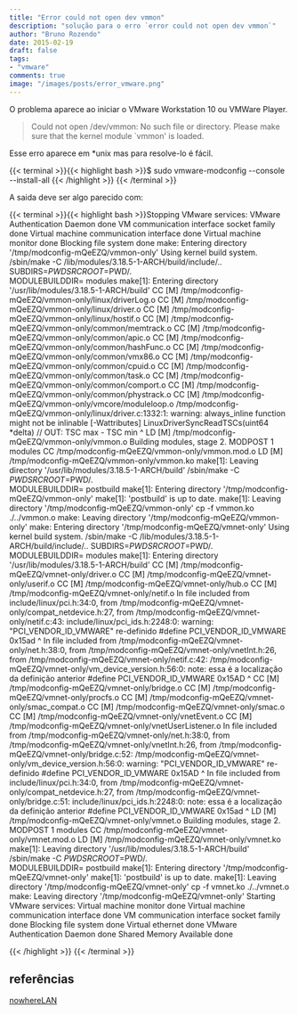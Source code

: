 ```yaml
---
title: "Error could not open dev vmmon"
description: "solução para o erro `error could not open dev vmmon`"
author: "Bruno Rozendo"
date: 2015-02-19
draft: false
tags:
- "vmware"
comments: true
image: "/images/posts/error_vmware.png"
---
```





O problema aparece ao iniciar o VMware Workstation 10 ou VMWare Player. 

> Could not open /dev/vmmon: No such file or directory.
> Please make sure that the kernel module `vmmon' is loaded.

Esse erro aparece em *unix mas  para resolve-lo é fácil.

{{< terminal >}}{{< highlight bash >}}$ sudo vmware-modconfig --console --install-all
{{< /highlight >}}
{{< /terminal >}}



A saida deve ser algo parecido com:

{{< terminal >}}{{< highlight bash >}}Stopping VMware services:
   VMware Authentication Daemon                                        done
   VM communication interface socket family                            done
   Virtual machine communication interface                             done
   Virtual machine monitor                                             done
   Blocking file system                                                done
make: Entering directory '/tmp/modconfig-mQeEZQ/vmmon-only'
Using kernel build system.
/sbin/make -C /lib/modules/3.18.5-1-ARCH/build/include/.. SUBDIRS=$PWD SRCROOT=$PWD/. \
  MODULEBUILDDIR= modules
make[1]: Entering directory '/usr/lib/modules/3.18.5-1-ARCH/build'
  CC [M]  /tmp/modconfig-mQeEZQ/vmmon-only/linux/driverLog.o
  CC [M]  /tmp/modconfig-mQeEZQ/vmmon-only/linux/driver.o
  CC [M]  /tmp/modconfig-mQeEZQ/vmmon-only/linux/hostif.o
  CC [M]  /tmp/modconfig-mQeEZQ/vmmon-only/common/memtrack.o
  CC [M]  /tmp/modconfig-mQeEZQ/vmmon-only/common/apic.o
  CC [M]  /tmp/modconfig-mQeEZQ/vmmon-only/common/hashFunc.o
  CC [M]  /tmp/modconfig-mQeEZQ/vmmon-only/common/vmx86.o
  CC [M]  /tmp/modconfig-mQeEZQ/vmmon-only/common/cpuid.o
  CC [M]  /tmp/modconfig-mQeEZQ/vmmon-only/common/task.o
  CC [M]  /tmp/modconfig-mQeEZQ/vmmon-only/common/comport.o
  CC [M]  /tmp/modconfig-mQeEZQ/vmmon-only/common/phystrack.o
  CC [M]  /tmp/modconfig-mQeEZQ/vmmon-only/vmcore/moduleloop.o
/tmp/modconfig-mQeEZQ/vmmon-only/linux/driver.c:1332:1: warning: always_inline function might not be inlinable [-Wattributes]
 LinuxDriverSyncReadTSCs(uint64 *delta) // OUT: TSC max - TSC min
 ^
  LD [M]  /tmp/modconfig-mQeEZQ/vmmon-only/vmmon.o
  Building modules, stage 2.
  MODPOST 1 modules
  CC      /tmp/modconfig-mQeEZQ/vmmon-only/vmmon.mod.o
  LD [M]  /tmp/modconfig-mQeEZQ/vmmon-only/vmmon.ko
make[1]: Leaving directory '/usr/lib/modules/3.18.5-1-ARCH/build'
/sbin/make -C $PWD SRCROOT=$PWD/. \
  MODULEBUILDDIR= postbuild
make[1]: Entering directory '/tmp/modconfig-mQeEZQ/vmmon-only'
make[1]: 'postbuild' is up to date.
make[1]: Leaving directory '/tmp/modconfig-mQeEZQ/vmmon-only'
cp -f vmmon.ko ./../vmmon.o
make: Leaving directory '/tmp/modconfig-mQeEZQ/vmmon-only'
make: Entering directory '/tmp/modconfig-mQeEZQ/vmnet-only'
Using kernel build system.
/sbin/make -C /lib/modules/3.18.5-1-ARCH/build/include/.. SUBDIRS=$PWD SRCROOT=$PWD/. \
  MODULEBUILDDIR= modules
make[1]: Entering directory '/usr/lib/modules/3.18.5-1-ARCH/build'
  CC [M]  /tmp/modconfig-mQeEZQ/vmnet-only/driver.o
  CC [M]  /tmp/modconfig-mQeEZQ/vmnet-only/userif.o
  CC [M]  /tmp/modconfig-mQeEZQ/vmnet-only/hub.o
  CC [M]  /tmp/modconfig-mQeEZQ/vmnet-only/netif.o
In file included from include/linux/pci.h:34:0,
                 from /tmp/modconfig-mQeEZQ/vmnet-only/compat_netdevice.h:27,
                 from /tmp/modconfig-mQeEZQ/vmnet-only/netif.c:43:
include/linux/pci_ids.h:2248:0: warning: "PCI_VENDOR_ID_VMWARE" re-definido
 #define PCI_VENDOR_ID_VMWARE  0x15ad
 ^
In file included from /tmp/modconfig-mQeEZQ/vmnet-only/net.h:38:0,
                 from /tmp/modconfig-mQeEZQ/vmnet-only/vnetInt.h:26,
                 from /tmp/modconfig-mQeEZQ/vmnet-only/netif.c:42:
/tmp/modconfig-mQeEZQ/vmnet-only/vm_device_version.h:56:0: note: essa é a localização da definição anterior
 #define PCI_VENDOR_ID_VMWARE                    0x15AD
 ^
  CC [M]  /tmp/modconfig-mQeEZQ/vmnet-only/bridge.o
  CC [M]  /tmp/modconfig-mQeEZQ/vmnet-only/procfs.o
  CC [M]  /tmp/modconfig-mQeEZQ/vmnet-only/smac_compat.o
  CC [M]  /tmp/modconfig-mQeEZQ/vmnet-only/smac.o
  CC [M]  /tmp/modconfig-mQeEZQ/vmnet-only/vnetEvent.o
  CC [M]  /tmp/modconfig-mQeEZQ/vmnet-only/vnetUserListener.o
In file included from /tmp/modconfig-mQeEZQ/vmnet-only/net.h:38:0,
                 from /tmp/modconfig-mQeEZQ/vmnet-only/vnetInt.h:26,
                 from /tmp/modconfig-mQeEZQ/vmnet-only/bridge.c:52:
/tmp/modconfig-mQeEZQ/vmnet-only/vm_device_version.h:56:0: warning: "PCI_VENDOR_ID_VMWARE" re-definido
 #define PCI_VENDOR_ID_VMWARE                    0x15AD
 ^
In file included from include/linux/pci.h:34:0,
                 from /tmp/modconfig-mQeEZQ/vmnet-only/compat_netdevice.h:27,
                 from /tmp/modconfig-mQeEZQ/vmnet-only/bridge.c:51:
include/linux/pci_ids.h:2248:0: note: essa é a localização da definição anterior
 #define PCI_VENDOR_ID_VMWARE  0x15ad
 ^
  LD [M]  /tmp/modconfig-mQeEZQ/vmnet-only/vmnet.o
  Building modules, stage 2.
  MODPOST 1 modules
  CC      /tmp/modconfig-mQeEZQ/vmnet-only/vmnet.mod.o
  LD [M]  /tmp/modconfig-mQeEZQ/vmnet-only/vmnet.ko
make[1]: Leaving directory '/usr/lib/modules/3.18.5-1-ARCH/build'
/sbin/make -C $PWD SRCROOT=$PWD/. \
  MODULEBUILDDIR= postbuild
make[1]: Entering directory '/tmp/modconfig-mQeEZQ/vmnet-only'
make[1]: 'postbuild' is up to date.
make[1]: Leaving directory '/tmp/modconfig-mQeEZQ/vmnet-only'
cp -f vmnet.ko ./../vmnet.o
make: Leaving directory '/tmp/modconfig-mQeEZQ/vmnet-only'
Starting VMware services:
   Virtual machine monitor                                             done
   Virtual machine communication interface                             done
   VM communication interface socket family                            done
   Blocking file system                                                done
   Virtual ethernet                                                    done
   VMware Authentication Daemon                                        done
   Shared Memory Available                                             done

{{< /highlight >}}
{{< /terminal >}}



## referências 

[nowhereLAN](http://blog.nowherelan.com/2014/12/03/vmware-workstation-10-error-could-not-open-devvmmon-no-such-file-or-directory-please-make-sure-that-the-kernel-module-vmmon-is-loaded/)
